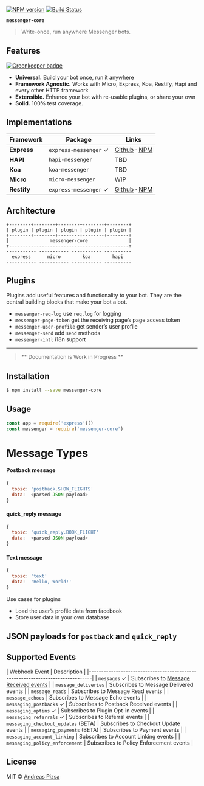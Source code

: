 [![NPM version](https://badge.fury.io/js/messenger-core.svg)](https://npmjs.org/package/messenger-core)
[![Build Status](https://travis-ci.org/AndreasPizsa/messenger-core.svg?branch=master)](https://travis-ci.org/AndreasPizsa/messenger-core)

**`messenger-core`**

> Write-once, run anywhere Messenger bots.

## Features

[![Greenkeeper badge](https://badges.greenkeeper.io/AndreasPizsa/messenger-core.svg)](https://greenkeeper.io/)
+ **Universal.** Build your bot once, run it anywhere
+ **Framework Agnostic.** Works with Micro, Express, Koa, Restify, Hapi and every other HTTP framework
+ **Extensible.** Enhance your bot with re-usable plugins, or share your own
+ **Solid.** 100% test coverage.

## Implementations

| Framework     | Package                  | Links |
|---------------|--------------------------|-----------------------------|
| **Express**   | `express-messenger` ✓    | [Github](https://github.com/AndreasPizsa/express-messenger) · [NPM](https://npmjs.com/packages/express-messenger) |
| **HAPI**      | `hapi-messenger`         | TBD |
| **Koa**       | `koa-messenger`          | TBD |
| **Micro**     | `micro-messenger`        | WIP |
| **Restify**   | `express-messenger` ✓    | [Github](https://github.com/AndreasPizsa/express-messenger) · [NPM](https://npmjs.com/packages/express-messenger) |

## Architecture

```
+--------+--------+--------+--------+--------+
| plugin | plugin | plugin | plugin | plugin |
+--------+--------+--------+--------+--------+
|               messenger-core               |
+--------------------------------------------+
----------- ----------- ----------- ----------
  express      micro        koa        hapi
----------- ----------- ----------- ----------
```

## Plugins

Plugins add useful features and functionality to your bot. They are the central building blocks that make your bot a bot.

+ `messenger-req-log` use `req.log` for logging
+ `messenger-page-token` get the receiving page’s page access token
+ `messenger-user-profile` get sender’s user profile
+ `messenger-send` add `send` methods
+ `messenger-intl` i18n support

-----
  > ** Documentation is Work in Progress **

## Installation

```sh
$ npm install --save messenger-core
```

## Usage

```js
const app = require('express')()
const messenger = require('messenger-core')


```

# Message Types

#### Postback message
```javascript
{
  topic: 'postback.SHOW_FLIGHTS'
  data:  <parsed JSON payload>
}
```

#### quick_reply message
```javascript
{
  topic: 'quick_reply.BOOK_FLIGHT'
  data:  <parsed JSON payload>
}
```

#### Text message
```javascript
{
  topic: 'text'
  data:  'Hello, World!'
}
```

Use cases for plugins
+ Load the user’s profile data from facebook
+ Store user data in your own database

## JSON payloads for `postback` and `quick_reply`

## Supported Events

| Webhook Event                     | Description                               |
|-------------------------------------------------------------------------------|
| `messages` ✓                        | Subscribes to [Message Received events](https://developers.facebook.com/docs/messenger-platform/webhook-reference/message-received)     |
| `message_deliveries`                | Subscribes to Message Delivered events    |
| `message_reads`                     | Subscribes to Message Read events         |
| `message_echoes`                    | Subscribes to Message Echo events         |
| `messaging_postbacks` ✓             | Subscribes to Postback Received events    |
| `messaging_optins` ✓                | Subscribes to Plugin Opt-in events        |
| `messaging_referrals` ✓             | Subscribes to Referral events             |
| `messaging_checkout_updates` (BETA) | Subscribes to Checkout Update events      |
| `messaging_payments` (BETA)         | Subscribes to Payment events              |
| `messaging_account_linking`         | Subscribes to Account Linking events      |
| `messaging_policy_enforcement`      | Subscribes to Policy Enforcement events   |


## License

MIT © [Andreas Pizsa](https://github.com/AndreasPizsa)
